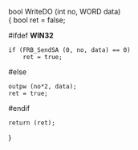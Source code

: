 bool    WriteDO (int no, WORD data)  
{
	bool ret = false;  

#ifdef __WIN32__

	if (FRB_SendSA (0, no, data) == 0)  
		ret = true;
#else
  
	outpw (no*2, data);         
	ret = true;
  
#endif

    return (ret);
}
